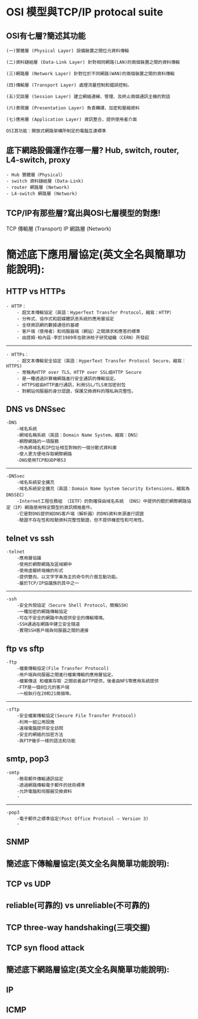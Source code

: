 # OSI 模型與TCP/IP protocal suite

## OSI有七層?簡述其功能

    (一)實體層 (Physical Layer) 設備裝置之間位元資料傳輸

    (二)資料鏈結層 (Data-Link Layer) 針對相同網路(LAN)的兩個裝置之間的資料傳輸

    (三)網路層 (Network Layer) 針對位於不同網路(WAN)的兩個裝置之間的資料傳輸

    (四)傳輸層 (Transport Layer) 處理流量控制和錯誤控制。

    (五)交談層 (Session Layer) 建立網絡連線、管理、及終止兩個通訊主機的對話

    (六)表現層 (Presentation Layer) 負責轉譯、加密和壓縮資料

    (七)應用層 (Application Layer) 資訊整合，提供使用者介面

    OSI其功能：開放式網路架構所制定的電腦互連標準

## 底下網路設備運作在哪一層? Hub, switch, router, L4-switch, proxy
    - Hub 實體層（Physical）
    - switch 資料鏈結層 (Data-Link)
    - router 網路層 (Network)
    - L4-switch 網路層 (Network)

## TCP/IP有那些層?寫出與OSI七層模型的對應!
TCP 傳輸層 (Transport)
IP 網路層 (Network)

# 簡述底下應用層協定(英文全名與簡單功能說明):
## HTTP vs HTTPs
    - HTTP：
        - 超文本傳輸協定（英語：HyperText Transfer Protocol，縮寫：HTTP）
        - 分佈式、協作式和超媒體訊息系統的應用層協定
        - 全球資訊網的數據通信的基礎
        - 客戶端（使用者）和伺服器端（網站）之間請求和應答的標準
        - 由提姆·柏內茲-李於1989年在歐洲核子研究組織（CERN）所發起
   -------------------------------------------------------------
   
    - HTTPs：
        - 超文本傳輸安全協定（英語：HyperText Transfer Protocol Secure，縮寫：HTTPS)
        - 常稱為HTTP over TLS、HTTP over SSL或HTTP Secure
        - 是一種透過計算機網路進行安全通訊的傳輸協定。
        - HTTPS經由HTTP進行通訊，利用SSL/TLS來加密封包
        - 對網站伺服器的身分認證，保護交換資料的隱私與完整性。

## DNS vs DNSsec
    -DNS
        -域名系統
        -網域名稱系統（英語：Domain Name System，縮寫：DNS）
        -網際網路的一項服務
        -作為將域名和IP位址相互對映的一個分散式資料庫
        -使人更方便地存取網際網路
        -DNS使用TCP和UDP埠53
  -------------------------------------------------------------
  
    -DNSsec
        -域名系統安全擴充
        -域名系統安全擴充（英語：Domain Name System Security Extensions，縮寫為DNSSEC）
        -Internet工程任務組 （IETF）的對確保由域名系統 （DNS）中提供的關於網際網路協定（IP）網路使用特定類型的資訊規格套件。
        -它是對DNS提供給DNS客戶端（解析器）的DNS資料來源進行認證
        -驗證不存在性和校驗資料完整性驗證，但不提供機密性和可用性。

## telnet vs ssh
    -telnet 
        -應用層協議
        -使用於網際網路及區域網中
        -使用虛擬終端機的形式
        -提供雙向、以文字字串為主的命令列介面互動功能。
        -屬於TCP/IP協議族的其中之一
  ------------------------------------------------------------- 
  
    -ssh
        -安全外殼協定（Secure Shell Protocol，簡稱SSH）
        -一種加密的網路傳輸協定
        -可在不安全的網路中為提供安全的傳輸環境。
        -SSH通過在網路中建立安全隧道
        -實現SSH客戶端與伺服器之間的連接 
        
## ftp vs sftp
    -ftp
        -檔案傳輸協定(File Transfer Protocol)
        -用戶端與伺服器之間進行檔案傳輸的應用層協定。
        -檔案傳送 和檔案存取 之間前者由FTP提供，後者由NFS等應用系統提供
        -FTP是一個8位元的客戶端
        -一般執行在20和21兩個埠。
        
  ------------------------------------------------------------- 
    
    -sftp
        -安全檔案傳輸協定(Secure File Transfer Protocol)
        -利用一組公用設施
        -遠端電腦提供安全訪問
        -安全的網絡的加密方法
        -與FTP幾乎一樣的語法和功能
        
## smtp, pop3
    -smtp
        -簡易郵件傳輸通訊協定
        -透過網路傳輸電子郵件的技術標準
        -允許電腦和伺服器交換資料
        -
    
  ------------------------------------------------------------- 
  
    -pop3
        -電子郵件之標準協定(Post Office Protocol – Version 3)
        -

## SNMP

## 簡述底下傳輸層協定(英文全名與簡單功能說明):

## TCP vs UDP

## reliable(可靠的) vs unreliable(不可靠的)

## TCP three-way handshaking(三項交握)


## TCP syn flood attack

## 簡述底下網路層協定(英文全名與簡單功能說明):

## IP

## ICMP
